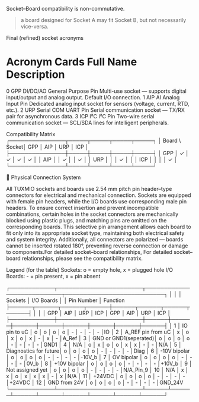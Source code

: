 Socket–Board compatibility is non-commutative.

> a board designed for Socket A may fit Socket B, but not necessarily vice-versa.

Final (refined) socket acronyms
#	Acronym	   Cards        Full Name	            Description
0	GPP	       DI/DO/AO     General Purpose Pin	    Multi-use socket — supports digital input/output and analog output. Default I/O connection.
1	AIP	       AI           Analog Input Pin	    Dedicated analog input socket for sensors (voltage, current, RTD, etc.).
2	URP	       Serial COM   UART Pin	            Serial communication socket — TX/RX pair for asynchronous data.
3	ICP	       I²C          I²C Pin	                Two-wire serial communication socket — SCL/SDA lines for intelligent peripherals.

Compatibility Matrix
┌───────────────┬─────┬─────┬─────┬─────┐
│ Board \ Socket│ GPP │ AIP │ URP │ ICP │
├───────────────┼─────┼─────┼─────┼─────┤
│ GPP           │  ✓  │  ✓  │  ✓  │  ✓  │
│ AIP           │     │  ✓  │     │  ✓  │
│ URP           │     │     │  ✓  │     │
│ ICP           │     │     │     │  ✓  │
└───────────────┴─────┴─────┴─────┴─────┘

🧩 Physical Connection System

All TUXMIO sockets and boards use 2.54 mm pitch pin header–type connectors for electrical and mechanical connection.
Sockets are equipped with female pin headers, while the I/O boards use corresponding male pin headers.
To ensure correct insertion and prevent incompatible combinations, certain holes in the socket connectors are mechanically blocked using plastic plugs, and matching pins are omitted on the corresponding boards.
This selective pin arrangement allows each board to fit only into its appropriate socket type, maintaining both electrical safety and system integrity.
Additionally, all connectors are polarized — boards cannot be inserted rotated 180°, preventing reverse connection or damage to components.For detailed socket–board relationships, For detailed socket–board relationships, please see the compatibility matrix.


Legend (for the table)
Sockets: o = empty hole, x = plugged hole
I/O Boards: - = pin present, x = pin absent

┌────────────┬───────────────────────┬───────────────────────────┬───────────────────────────┐
│            │                       │         Sockets           │        I/O Boards         │
│ Pin Number │ Function              ├──────┬──────┬──────┬──────┼──────┬──────┬──────┬──────┤
│            │                       │ GPP  │ AIP  │ URP  │ ICP  │ GPP  │ AIP  │ URP  │ ICP  │
├────────────┼───────────────────────┼──────┼──────┼──────┼──────┼──────┼──────┼──────┼──────┤
│ 1          │ IO pin to uC          │ o    │ o    │ o    │ o    │  -   │  -   │  -   │  -   │IO
│ 2          │ A_REF pin from uC     │ x    │ o    │ x    │ o    │  x   │  -   │  x   │  -   │A_Ref
│ 3          │ GND or GND1(seperated)│ o    │ o    │ o    │ o    │  -   │  -   │  -   │  -   │GND1
│ 4          │ N/A                   │ o    │ x    │ o    │ o    │  x   │  x   │  -   │  -   │N/A
│ 5          │ Diagnostics for future│ o    │ o    │ o    │ o    │  -   │  -   │  -   │  -   │Diag
│ 6          │ -10V bipolar          │ o    │ o    │ o    │ o    │  -   │  -   │  -   │  -   │-10V_b
│ 7          │   OV bipolar          │ o    │ o    │ o    │ o    │  -   │  -   │  -   │  -   │0V_b
│ 8          │ +10V bipolar          │ o    │ o    │ o    │ o    │  -   │  -   │  -   │  -   │+10V_b
│ 9          │ Not assigned yet      │ o    │ o    │ o    │ o    │  -   │  -   │  -   │  -   │N/A_Pin_9
│ 10         │ N/A                   │ x    │ x    │ o    │ x    │  x   │  x   │  -   │  x   │N/A
│ 11         │ +24VDC                │ o    │ o    │ o    │ o    │  -   │  -   │  -   │  -   │+24VDC
│ 12         │ GND from 24V          │ o    │ o    │ o    │ o    │  -   │  -   │  -   │  -   │GND_24V
└────────────┴───────────────────────┴──────┴──────┴──────┴──────┴──────┴──────┴──────┴──────┘
